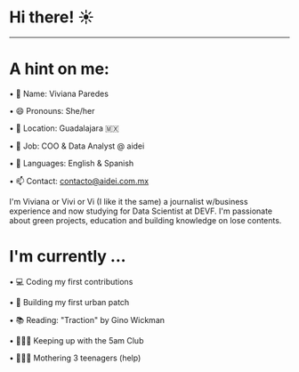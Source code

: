 # Hi there! ☀️

___________________________________________________________________________________

# A hint on me:

•	👤 Name: Viviana Paredes

•	😄 Pronouns: She/her

•	📍 Location: Guadalajara 🇲🇽

•	💼 Job: COO & Data Analyst @ aidei

•	📣 Languages: English & Spanish

•	📫 Contact: contacto@aidei.com.mx

I'm Viviana or Vivi or Vi (I like it the same) a journalist w/business experience and now studying for Data Scientist at DEVF. I'm passionate about green projects, education and building knowledge on lose contents.

# I'm currently ...

•	💻 Coding my first contributions 

•	🌱 Building my first urban patch

•	📚 Reading: "Traction" by Gino Wickman

•	🧘🏻‍♀️ Keeping up with the 5am Club

•	👩‍👧‍👦 Mothering 3 teenagers (help)
